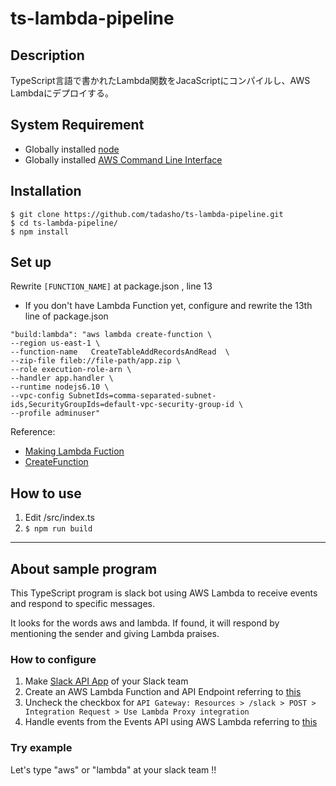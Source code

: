 # ts-lambda-pipeline
## Description
TypeScript言語で書かれたLambda関数をJacaScriptにコンパイルし、AWS Lambdaにデプロイする。

## System Requirement
* Globally installed [node](https://nodejs.org/en/)
* Globally installed [AWS Command Line Interface](http://docs.aws.amazon.com/ja_jp/cli/latest/userguide/installing.html)

## Installation
```
$ git clone https://github.com/tadasho/ts-lambda-pipeline.git
$ cd ts-lambda-pipeline/
$ npm install
```

## Set up
Rewrite ```[FUNCTION_NAME]``` at package.json , line 13
* If you don't have Lambda Function yet, configure and rewrite the 13th line of package.json
```
"build:lambda": "aws lambda create-function \
--region us-east-1 \
--function-name   CreateTableAddRecordsAndRead  \
--zip-file fileb://file-path/app.zip \
--role execution-role-arn \
--handler app.handler \
--runtime nodejs6.10 \
--vpc-config SubnetIds=comma-separated-subnet-ids,SecurityGroupIds=default-vpc-security-group-id \
--profile adminuser"
```
Reference:
- [Making Lambda Fuction](http://docs.aws.amazon.com/ja_jp/lambda/latest/dg/with-userapp-walkthrough-custom-events-upload.html)
- [CreateFunction](http://docs.aws.amazon.com/ja_jp/lambda/latest/dg/API_CreateFunction.html)

## How to use
1. Edit /src/index.ts
2. ```$ npm run build```

* * *

## About sample program
This TypeScript program is slack bot using AWS Lambda to receive events and respond to specific messages.

It looks for the words aws and lambda. If found, it will respond by mentioning the sender and giving Lambda praises.

### How to configure
1. Make [Slack API App](https://api.slack.com/apps?new_app=1) of your Slack team
2. Create an AWS Lambda Function and API Endpoint referring to [this](https://api.slack.com/tutorials/aws-lambda)
3. Uncheck the checkbox for ```API Gateway: Resources > /slack > POST > Integration Request > Use Lambda Proxy integration```
4. Handle events from the Events API using AWS Lambda referring to [this](https://api.slack.com/tutorials/events-api-using-aws-lambda)

### Try example
Let's type "aws" or "lambda" at your slack team !!
